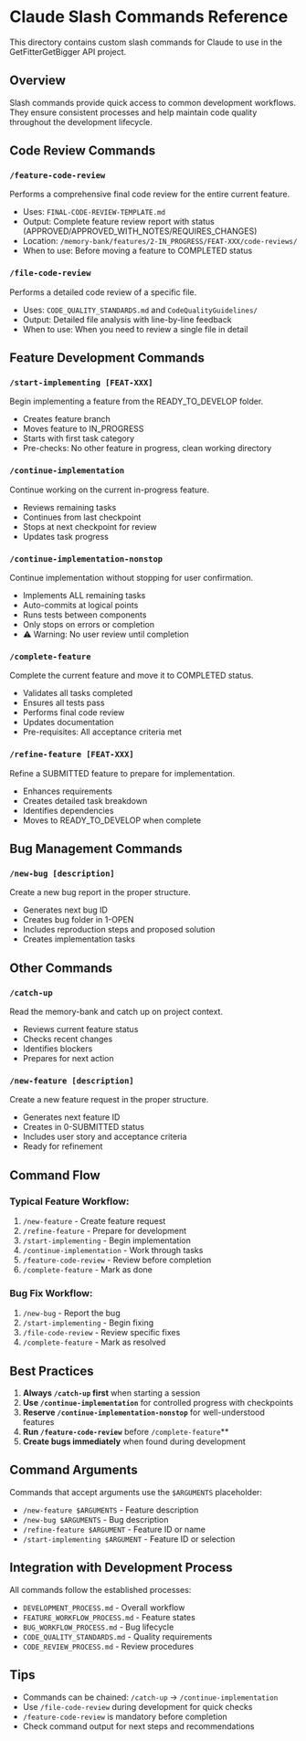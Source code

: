 # Claude Slash Commands Reference

This directory contains custom slash commands for Claude to use in the GetFitterGetBigger API project.

## Overview

Slash commands provide quick access to common development workflows. They ensure consistent processes and help maintain code quality throughout the development lifecycle.

## Code Review Commands

### `/feature-code-review`
Performs a comprehensive final code review for the entire current feature.
- Uses: `FINAL-CODE-REVIEW-TEMPLATE.md`
- Output: Complete feature review report with status (APPROVED/APPROVED_WITH_NOTES/REQUIRES_CHANGES)
- Location: `/memory-bank/features/2-IN_PROGRESS/FEAT-XXX/code-reviews/`
- When to use: Before moving a feature to COMPLETED status

### `/file-code-review`
Performs a detailed code review of a specific file.
- Uses: `CODE_QUALITY_STANDARDS.md` and `CodeQualityGuidelines/`
- Output: Detailed file analysis with line-by-line feedback
- When to use: When you need to review a single file in detail

## Feature Development Commands

### `/start-implementing [FEAT-XXX]`
Begin implementing a feature from the READY_TO_DEVELOP folder.
- Creates feature branch
- Moves feature to IN_PROGRESS
- Starts with first task category
- Pre-checks: No other feature in progress, clean working directory

### `/continue-implementation`
Continue working on the current in-progress feature.
- Reviews remaining tasks
- Continues from last checkpoint
- Stops at next checkpoint for review
- Updates task progress

### `/continue-implementation-nonstop`
Continue implementation without stopping for user confirmation.
- Implements ALL remaining tasks
- Auto-commits at logical points
- Runs tests between components
- Only stops on errors or completion
- ⚠️ Warning: No user review until completion

### `/complete-feature`
Complete the current feature and move it to COMPLETED status.
- Validates all tasks completed
- Ensures all tests pass
- Performs final code review
- Updates documentation
- Pre-requisites: All acceptance criteria met

### `/refine-feature [FEAT-XXX]`
Refine a SUBMITTED feature to prepare for implementation.
- Enhances requirements
- Creates detailed task breakdown
- Identifies dependencies
- Moves to READY_TO_DEVELOP when complete

## Bug Management Commands

### `/new-bug [description]`
Create a new bug report in the proper structure.
- Generates next bug ID
- Creates bug folder in 1-OPEN
- Includes reproduction steps and proposed solution
- Creates implementation tasks

## Other Commands

### `/catch-up`
Read the memory-bank and catch up on project context.
- Reviews current feature status
- Checks recent changes
- Identifies blockers
- Prepares for next action

### `/new-feature [description]`
Create a new feature request in the proper structure.
- Generates next feature ID
- Creates in 0-SUBMITTED status
- Includes user story and acceptance criteria
- Ready for refinement

## Command Flow

### Typical Feature Workflow:
1. `/new-feature` - Create feature request
2. `/refine-feature` - Prepare for development
3. `/start-implementing` - Begin implementation
4. `/continue-implementation` - Work through tasks
5. `/feature-code-review` - Review before completion
6. `/complete-feature` - Mark as done

### Bug Fix Workflow:
1. `/new-bug` - Report the bug
2. `/start-implementing` - Begin fixing
3. `/file-code-review` - Review specific fixes
4. `/complete-feature` - Mark as resolved

## Best Practices

1. **Always `/catch-up` first** when starting a session
2. **Use `/continue-implementation`** for controlled progress with checkpoints
3. **Reserve `/continue-implementation-nonstop`** for well-understood features
4. **Run `/feature-code-review`** before `/complete-feature`**
5. **Create bugs immediately** when found during development

## Command Arguments

Commands that accept arguments use the `$ARGUMENTS` placeholder:
- `/new-feature $ARGUMENTS` - Feature description
- `/new-bug $ARGUMENTS` - Bug description
- `/refine-feature $ARGUMENT` - Feature ID or name
- `/start-implementing $ARGUMENT` - Feature ID or selection

## Integration with Development Process

All commands follow the established processes:
- `DEVELOPMENT_PROCESS.md` - Overall workflow
- `FEATURE_WORKFLOW_PROCESS.md` - Feature states
- `BUG_WORKFLOW_PROCESS.md` - Bug lifecycle
- `CODE_QUALITY_STANDARDS.md` - Quality requirements
- `CODE_REVIEW_PROCESS.md` - Review procedures

## Tips

- Commands can be chained: `/catch-up` → `/continue-implementation`
- Use `/file-code-review` during development for quick checks
- `/feature-code-review` is mandatory before completion
- Check command output for next steps and recommendations